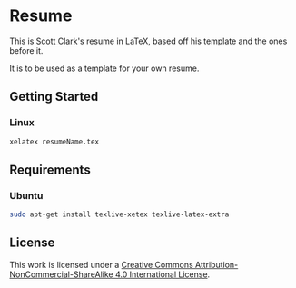 # Resume
This is [Scott Clark](https://github.com/sc932)'s resume in LaTeX, based off his template and the ones before it.

It is to be used as a template for your own resume.

## Getting Started
### Linux
```bash
xelatex resumeName.tex
```

## Requirements
### Ubuntu
```bash
sudo apt-get install texlive-xetex texlive-latex-extra
```

## License
This work is licensed under a [Creative Commons Attribution-NonCommercial-ShareAlike 4.0 International License](https://creativecommons.org/licenses/by-nc-sa/4.0/).
